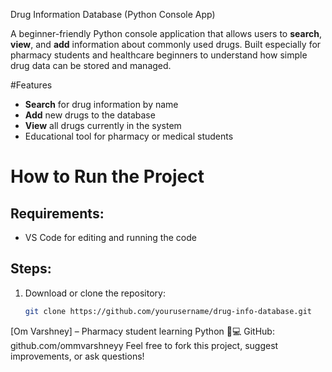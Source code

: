 Drug Information Database (Python Console App)

A beginner-friendly Python console application that allows users to **search**, **view**, and **add** information about commonly used drugs. Built especially for pharmacy students and healthcare beginners to understand how simple drug data can be stored and managed. 

#Features

-  **Search** for drug information by name  
-  **Add** new drugs to the database  
-  **View** all drugs currently in the system  
-  Educational tool for pharmacy or medical students

# How to Run the Project

## Requirements:
- VS Code for editing and running the code

## Steps:
1. Download or clone the repository:
   ```bash
   git clone https://github.com/yourusername/drug-info-database.git
[Om Varshney] – Pharmacy student learning Python 💊💻
GitHub: github.com/ommvarshneyy
Feel free to fork this project, suggest improvements, or ask questions!
